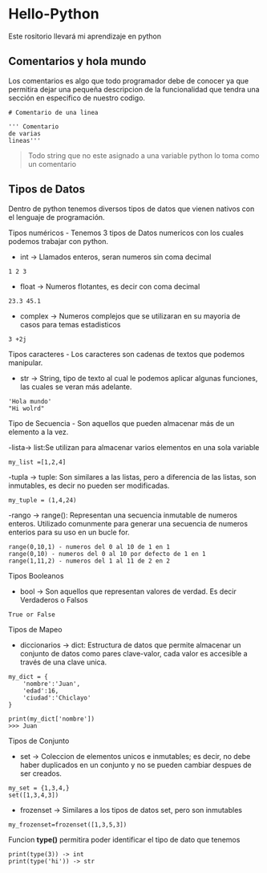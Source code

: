 # Hello-Python

Este rositorio llevará mi aprendizaje en python

## Comentarios y hola mundo

Los comentarios es algo que todo programador debe de conocer ya que permitira dejar una pequeña descripcion de la funcionalidad que tendra una sección en especifico de nuestro codigo.

```
# Comentario de una linea

''' Comentario
de varias
lineas'''
```

> Todo string que no este asignado a una variable python lo toma como un comentario

## Tipos de Datos

Dentro de python tenemos diversos tipos de datos que vienen nativos con el lenguaje de programación.

Tipos numéricos - Tenemos 3 tipos de Datos numericos con los cuales podemos trabajar con python.

- int -> Llamados enteros, seran numeros sin coma decimal

```
1 2 3
```

- float -> Numeros flotantes, es decir con coma decimal

```
23.3 45.1
```

- complex -> Numeros complejos que se utilizaran en su mayoria de casos para temas estadisticos

```
3 +2j
```

Tipos caracteres - Los caracteres son cadenas de textos que podemos manipular.

- str -> String, tipo de texto al cual le podemos aplicar algunas funciones, las cuales se veran más adelante.

```
'Hola mundo'
"Hi wolrd"
```

Tipo de Secuencia - Son aquellos que pueden almacenar más de un elemento a la vez.

-lista-> list:Se utilizan para almacenar varios elementos en una sola variable

```
my_list =[1,2,4]
```

-tupla -> tuple: Son similares a las listas, pero a diferencia de las listas, son inmutables, es decir no pueden ser modificadas.

```
my_tuple = (1,4,24)
```

-rango -> range(): Representan una secuencia inmutable de numeros enteros. Utilizado comunmente para generar una secuencia de numeros enterios para su uso en un bucle for.

```
range(0,10,1) - numeros del 0 al 10 de 1 en 1
range(0,10) - numeros del 0 al 10 por defecto de 1 en 1
range(1,11,2) - numeros del 1 al 11 de 2 en 2
```

Tipos Booleanos

- bool -> Son aquellos que representan valores de verdad. Es decir Verdaderos o Falsos

```
True or False
```

Tipos de Mapeo

- diccionarios -> dict: Estructura de datos que permite almacenar un conjunto de datos como pares clave-valor, cada valor es accesible a través de una clave unica.

```
my_dict = {
    'nombre':'Juan',
    'edad':16,
    'ciudad':'Chiclayo'
}

print(my_dict['nombre'])
>>> Juan
```

Tipos de Conjunto

- set -> Coleccion de elementos unicos e inmutables; es decir, no debe haber duplicados en un conjunto y no se pueden cambiar despues de ser creados.

```
my_set = {1,3,4,}
set([1,3,4,3])
```

- frozenset -> Similares a los tipos de datos set, pero son inmutables

```
my_frozenset=frozenset([1,3,5,3])
```

Funcion **type()** permitira poder identificar el tipo de dato que tenemos

```
print(type(3)) -> int
print(type('hi')) -> str
```
